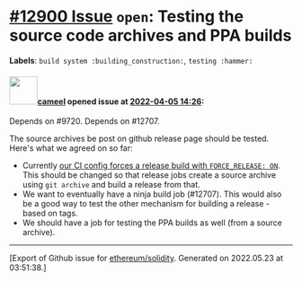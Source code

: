 # [\#12900 Issue](https://github.com/ethereum/solidity/issues/12900) `open`: Testing the source code archives and PPA builds
**Labels**: `build system :building_construction:`, `testing :hammer:`


#### <img src="https://avatars.githubusercontent.com/u/137030?v=4" width="50">[cameel](https://github.com/cameel) opened issue at [2022-04-05 14:26](https://github.com/ethereum/solidity/issues/12900):

Depends on #9720.
Depends on #12707.

The source archives be post on github release page should be tested. Here's what we agreed on so far:
- Currently [our CI config forces a release build with `FORCE_RELEASE: ON`](https://github.com/ethereum/solidity/blob/v0.8.13/.circleci/config.yml#L782-L786). This should be changed so that release jobs create a source archive using `git archive` and build a release from that.
- We want to eventually have a ninja build job (#12707). This would also be a good way to test the other mechanism for building a release - based on tags.
- We should have a job for testing the PPA builds as well (from a source archive).




-------------------------------------------------------------------------------



[Export of Github issue for [ethereum/solidity](https://github.com/ethereum/solidity). Generated on 2022.05.23 at 03:51:38.]
